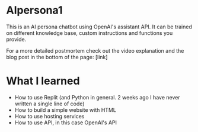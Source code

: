 # AIpersona1
This is an AI persona chatbot using OpenAI's assistant API. It can be trained on different knowledge base, custom instructions and functions you provide.

For a more detailed postmortem check out the video explanation and the blog post in the bottom of the page: [link]

# What I learned 
- How to use Replit (and Python in general. 2 weeks ago I have never written a single line of code)
- How to build a simple website with HTML
- How to use hosting services
- How to use API, in this case OpenAI's API
